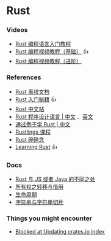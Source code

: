# Rust

### Videos

- [Rust 编程语言入门教程](https://www.bilibili.com/video/BV1hp4y1k7SV)
- [Rust 编程视频教程（基础）](https://www.bilibili.com/video/BV1xJ411B79h) 👍
- [Rust 编程视频教程（进阶）](https://www.bilibili.com/video/BV1FJ411Y71o)

### References

- [Rust 离线文档](https://github.com/Gnotes/rust/issues/2)
- [Rust 入门秘籍](https://rust-book.junmajinlong.com/) 👍
- [Rust 中文站](https://www.rust-lang.org/zh-CN/)
- [Rust 程序设计语言 | 中文](https://kaisery.github.io/trpl-zh-cn/) 、[英文](https://github.com/rust-lang/book/)
- [通过例子学 Rust | 中文](https://rustwiki.org/zh-CN/rust-by-example/index.html)
- [Rustlings 课程](https://github.com/rust-lang/rustlings/)
- [Rust 碎碎念](https://www.zhihu.com/column/c_1186237256184029184)
- [Learning Rust](https://learning-rust.github.io/docs/index.html) 👍

### Docs

- [Rust 与 JS 或者 Java 的不同之处](./docs/Rust与JS或者Java的不同之处.md)
- [所有权之转移与借用](./docs/所有权之转移与借用.md)
- [生命周期](./docs/生命周期.md)
- [字符串与字符串切片](./docs/字符串与字符串切片.md)

### Things you might encounter

- [Blocked at Updating crates.io index](https://github.com/Gnotes/rust/issues/1)
